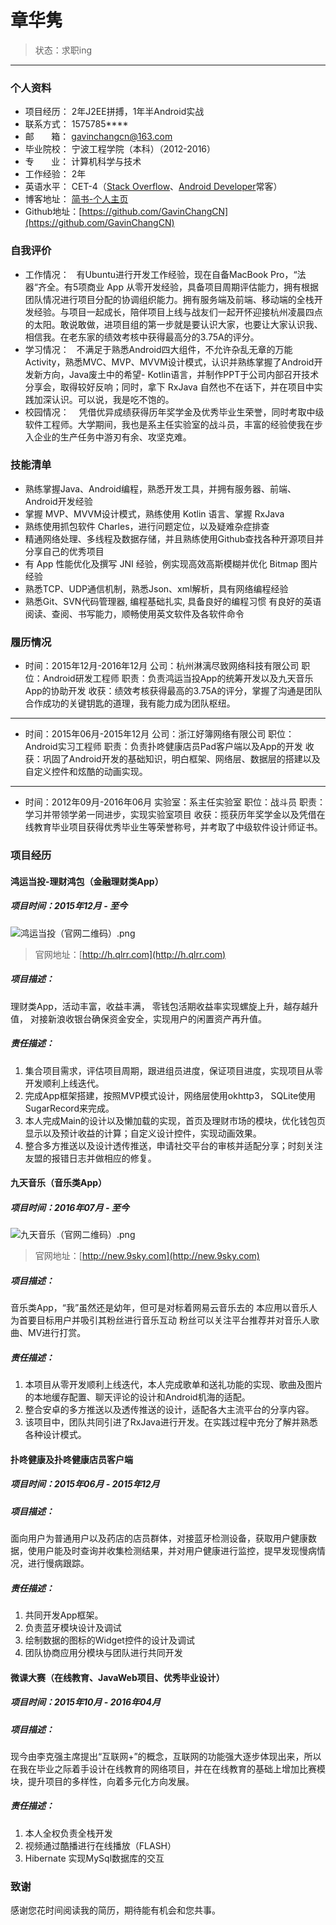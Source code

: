 # 章华隽

>  状态：求职ing

___

### 个人资料
- 项目经历： 2年J2EE拼搏，1年半Android实战
- 联系方式： 1575785\*\*\*\*
- 邮&nbsp;&nbsp;&nbsp;&nbsp;&nbsp;&nbsp;&nbsp;箱： gavinchangcn@163.com
- 毕业院校： 宁波工程学院（本科）（2012-2016）
- 专&nbsp;&nbsp;&nbsp;&nbsp;&nbsp;&nbsp;&nbsp;业： 计算机科学与技术
- 工作经验： 2年
- 英语水平： CET-4（[Stack Overflow](http://stackoverflow.com)、[Android Developer](https://developer.android.com/index.html)常客）
- 博客地址： [简书-个人主页](http://www.jianshu.com/users/ad3321aa38f1/latest_articles)
- Github地址：[https://github.com/GavinChangCN](https://github.com/GavinChangCN)

### 自我评价
- 工作情况：   有Ubuntu进行开发工作经验，现在自备MacBook Pro，“法器“齐全。有5项商业 App 从零开发经验，具备项目周期评估能力，拥有根据团队情况进行项目分配的协调组织能力。拥有服务端及前端、移动端的全栈开发经验。与项目一起成长，陪伴项目上线与战友们一起开怀迎接杭州凌晨四点的太阳。敢说敢做，进项目组的第一步就是要认识大家，也要让大家认识我、相信我。在老东家的绩效考核中获得最高分的3.75A的评分。
- 学习情况：   不满足于熟悉Android四大组件，不允许杂乱无章的万能Activity，熟悉MVC、MVP、MVVM设计模式，认识并熟练掌握了Android开发新方向，Java废土中的希望- Kotlin语言，并制作PPT于公司内部召开技术分享会，取得较好反响；同时，拿下 RxJava 自然也不在话下，并在项目中实践加深认识。可以说，我是吃不饱的。
- 校园情况：    凭借优异成绩获得历年奖学金及优秀毕业生荣誉，同时考取中级软件工程师。大学期间，我也是系主任实验室的战斗员，丰富的经验使我在步入企业的生产任务中游刃有余、攻坚克难。

### 技能清单
-	熟练掌握Java、Android编程，熟悉开发工具，并拥有服务器、前端、Android开发经验
-	掌握 MVP、MVVM设计模式，熟练使用 Kotlin 语言、掌握 RxJava
-	熟练使用抓包软件 Charles，进行问题定位，以及疑难杂症排查
-	精通网络处理、多线程及数据存储，并且熟练使用Github查找各种开源项目并分享自己的优秀项目
-	有 App 性能优化及撰写 JNI 经验，例实现高效高斯模糊并优化 Bitmap 图片经验
-	熟悉TCP、UDP通信机制，熟悉Json、xml解析，具有网络编程经验
-	熟悉Git、SVN代码管理器, 编程基础扎实, 具备良好的编程习惯
有良好的英语阅读、查阅、书写能力，顺畅使用英文软件及各软件命令    

### 履历情况
* 时间：2015年12月-2016年12月       公司：杭州淋漓尽致网络科技有限公司
职位：Android研发工程师               职责：负责鸿运当投App的统筹开发以及九天音乐App的协助开发
收获：绩效考核获得最高的3.75A的评分，掌握了沟通是团队合作成功的关键钥匙的道理，我有能力成为团队枢纽。

___

* 时间：2015年06月-2015年12月       公司：浙江好簿网络有限公司
职位：Android实习工程师               职责：负责扑咚健康店员Pad客户端以及App的开发
收获：巩固了Android开发的基础知识，明白框架、网络层、数据层的搭建以及自定义控件和炫酷的动画实现。

___

* 时间：2012年09月-2016年06月       实验室：系主任实验室
职位：战斗员                           职责：学习并带领学弟一同进步，实现实验室项目
收获：揽获历年奖学金以及凭借在线教育毕业项目获得优秀毕业生等荣誉称号，并考取了中级软件设计师证书。

### 项目经历
#### 鸿运当投-理财鸿包（金融理财类App）
##### 项目时间：2015年12月 - 至今
![鸿运当投（官网二维码）.png](http://upload-images.jianshu.io/upload_images/875437-aa5ba9d8bae5b80d.png?imageMogr2/auto-orient/strip%7CimageView2/2/w/1240)
> 官网地址：[http://h.qlrr.com](http://h.qlrr.com)

##### 项目描述：
理财类App，活动丰富，收益丰满，
零钱包活期收益率实现螺旋上升，越存越升值，
对接新浪收银台确保资金安全，实现用户的闲置资产再升值。

##### 责任描述：
1. 集合项目需求，评估项目周期，跟进组员进度，保证项目进度，实现项目从零开发顺利上线迭代。
2. 完成App框架搭建，按照MVP模式设计，网络层使用okhttp3， SQLite使用SugarRecord来完成。
3. 本人完成Main的设计以及懒加载的实现，首页及理财市场的模块，优化钱包页显示以及预计收益的计算；自定义设计控件，实现动画效果。
4. 整合多方推送以及设计透传推送，申请社交平台的审核并适配分享；时刻关注友盟的报错日志并做相应的修复。

#### 九天音乐（音乐类App）
##### 项目时间：2016年07月 - 至今
![九天音乐（官网二维码）.png](http://upload-images.jianshu.io/upload_images/875437-0a82b248030e6c44.png?imageMogr2/auto-orient/strip%7CimageView2/2/w/1240)
> 官网地址：[http://new.9sky.com](http://new.9sky.com)

##### 项目描述：
音乐类App，“我”虽然还是幼年，但可是对标着网易云音乐去的
本应用以音乐人为首要目标用户并吸引其粉丝进行音乐互动
粉丝可以关注平台推荐并对音乐人歌曲、MV进行打赏。
##### 责任描述：
1. 本项目从零开发顺利上线迭代，本人完成歌单和送礼功能的实现、歌曲及图片的本地缓存配置、聊天评论的设计和Android机海的适配。
2. 整合安卓的多方推送以及透传推送的设计，适配各大主流平台的分享内容。
3. 该项目中，团队共同引进了RxJava进行开发。在实践过程中充分了解并熟悉各种设计模式。

#### 扑咚健康及扑咚健康店员客户端
##### 项目时间：2015年06月 - 2015年12月
##### 项目描述：
面向用户为普通用户以及药店的店员群体，对接蓝牙检测设备，获取用户健康数据，使用户能及时查询并收集检测结果，并对用户健康进行监控，提早发现慢病情况，进行慢病跟踪。
##### 责任描述：
1. 共同开发App框架。
2. 负责蓝牙模块设计及调试
3. 绘制数据的图标的Widget控件的设计及调试
4. 团队协商应用分模块与团队进行共同开发

#### 微课大赛（在线教育、JavaWeb项目、优秀毕业设计）
##### 项目时间：2015年10月 - 2016年04月
##### 项目描述：
现今由李克强主席提出“互联网+”的概念，互联网的功能强大逐步体现出来，所以在我在毕业之际着手设计在线教育的网络项目，并在在线教育的基础上增加比赛模块，提升项目的多样性，向着多元化方向发展。
##### 责任描述：
1. 本人全权负责全栈开发
2. 视频通过酷播进行在线播放（FLASH）
3. Hibernate 实现MySql数据库的交互

### 致谢
感谢您花时间阅读我的简历，期待能有机会和您共事。
